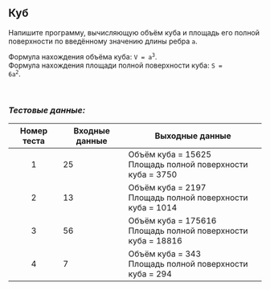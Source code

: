 ## Куб

Напишите программу, вычисляющую объём куба и площадь его полной поверхности по введённому значению длины ребра <code>a</code>.

Формула нахождения объёма куба: <code>V = a<sup>3</sup></code>.<br>
Формула нахождения площади полной поверхности куба: <code>S = 6a<sup>2</sup></code>.

<br>

### *Тестовые данные:*

| Номер теста | Входные данные | Выходные данные                                                |
|:-----------:|----------------|----------------------------------------------------------------|
|      1      | 25             | Объём куба = 15625<br>Площадь полной поверхности куба = 3750   |
|      2      | 13             | Объём куба = 2197<br>Площадь полной поверхности куба = 1014    |
|      3      | 56             | Объём куба = 175616<br>Площадь полной поверхности куба = 18816 |
|      4      | 7              | Объём куба = 343<br>Площадь полной поверхности куба = 294      |